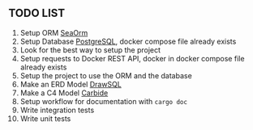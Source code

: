 ## TODO LIST
1. Setup ORM [SeaOrm](https://www.sea-ql.org/SeaORM/docs/index/)
2. Setup Database [PostgreSQL](https://www.postgresql.org/), docker compose file already exists
3. Look for the best way to setup the project
4. Setup requests to Docker REST API, docker in docker compose file already exists
5. Setup the project to use the ORM and the database
6. Make an ERD Model [DrawSQL](https://drawsql.app/)
7. Make a C4 Model [Carbide](https://carbide.dev/)
8. Setup workflow for documentation with `cargo doc`
9. Write integration tests
10. Write unit tests